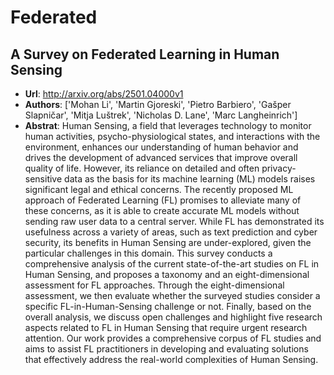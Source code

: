 # Federated
## A Survey on Federated Learning in Human Sensing
- **Url**: http://arxiv.org/abs/2501.04000v1
- **Authors**: ['Mohan Li', 'Martin Gjoreski', 'Pietro Barbiero', 'Gašper Slapničar', 'Mitja Luštrek', 'Nicholas D. Lane', 'Marc Langheinrich']
- **Abstrat**: Human Sensing, a field that leverages technology to monitor human activities, psycho-physiological states, and interactions with the environment, enhances our understanding of human behavior and drives the development of advanced services that improve overall quality of life. However, its reliance on detailed and often privacy-sensitive data as the basis for its machine learning (ML) models raises significant legal and ethical concerns. The recently proposed ML approach of Federated Learning (FL) promises to alleviate many of these concerns, as it is able to create accurate ML models without sending raw user data to a central server. While FL has demonstrated its usefulness across a variety of areas, such as text prediction and cyber security, its benefits in Human Sensing are under-explored, given the particular challenges in this domain. This survey conducts a comprehensive analysis of the current state-of-the-art studies on FL in Human Sensing, and proposes a taxonomy and an eight-dimensional assessment for FL approaches. Through the eight-dimensional assessment, we then evaluate whether the surveyed studies consider a specific FL-in-Human-Sensing challenge or not. Finally, based on the overall analysis, we discuss open challenges and highlight five research aspects related to FL in Human Sensing that require urgent research attention. Our work provides a comprehensive corpus of FL studies and aims to assist FL practitioners in developing and evaluating solutions that effectively address the real-world complexities of Human Sensing.




